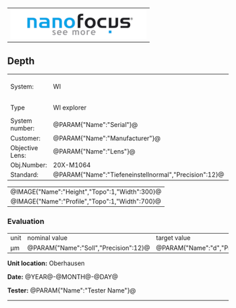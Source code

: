 <!--   EvalAlgoName=grooveA2 -->



||
|-:|
|![](logo.png)|

## Depth



|||||
|-|-|-|-|
|System: |  WI |Calibration instruction:| VDI/VDE 2655 Part 1.2|
|Type|   WI explorer| Certificate number: |600410-44854376|
|System number:| @PARAM{"Name":"Serial"}@|||
|Customer:| @PARAM{"Name":"Manufacturer"}@|||
|Objective Lens: |@PARAM{"Name":"Lens"}@|||
|Obj.Number:| 20X-M1064|||
|Standard: |@PARAM{"Name":"Tiefeneinstellnormal","Precision":12}@|||

 


||
|:-:|
|@IMAGE{"Name":"Height","Topo":1,"Width":300}@|
|@IMAGE{"Name":"Profile","Topo":1,"Width":700}@|

 


### Evaluation

|||||||
|-|-|-|-|-|-|
|unit|nominal value|target value| tolerance +/-| status |
| µm| @PARAM{"Name":"Soll","Precision":12}@|  @PARAM{"Name":"d","Precision":5}@|  @PARAM{"Name":"delta_Tiefe","Precision":5}@| <span id="control"> Ok</span>|
 

__Unit location:__ Oberhausen

__Date:__ @YEAR@-@MONTH@-@DAY@ 

__Tester:__ @PARAM{"Name":"Tester Name"}@

--- 


<div id="sumresults">  </div>

<script>

var PARAM = @PJSON{"Set":0}@;
var META = @MJSON{"Set":0}@;


var value =   @PARAM{"Name":"d","Precision":3}@;
var nominal = @PARAM{"Name":"Soll","Precision":6}@;
var tolerance = @PARAM{"Name":"delta_Tiefe","Precision":5}@; 
var status = ""; 



if(  value < nominal-tolerance || value > nominal+tolerance) 
{
  status = "not Ok";
} 
else
{
  status = "Ok";
}
document.getElementById("control").innerHTML = status;



var key = document.title;
var length = 0;
 
if(sessionStorage.getItem(key)) 
{
   length =  parseInt(sessionStorage.getItem(key));
 
} 

sessionStorage.setItem(key+length, JSON.stringify(PARAM));

length = length+1;
sessionStorage.setItem(key,length);



let table = document.createElement("table");
var row = null;
var head = table.insertRow();
head.insertCell().textContent = "";
head.insertCell().textContent = "";

var average =0.0;
for(let i = 0; i<length;++i)
{
    
	var data = JSON.parse(sessionStorage.getItem(key+i.toString()));
	
	row = table.insertRow();  // DOM method for creating table rows
    row.insertCell().textContent =  i.toString();      
    row.insertCell().textContent =  data["d"].value;
	
	average += data["d"].value;
   
	 
}
 
 row = table.insertRow();  // DOM method for creating table rows
 row.insertCell().textContent =  "Mittelwert";      
 if(length >0 ) row.insertCell().textContent =  (average/length).toFixed(6);
	
// Adding the entire table to the   tag
document.getElementById("sumresults").appendChild(table);


let btn = document.createElement("button");
btn.id ="b1";
btn.innerHTML = "Reset Table";
btn.onclick = function () {
	 
  sessionStorage.setItem(key,0);
  window.location.reload(true);
};

document.getElementById("sumresults").appendChild(btn);


 var Result = {"value":0,"nominal":0,"status":"","timestamp":0};

Result["value"] = value ;
Result["nominal"] = nominal ;
Result["status"] = status ;
Result["timestamp"] = Date.now();
sessionStorage.setItem(document.title+"Result", JSON.stringify(Result));


</script>

 